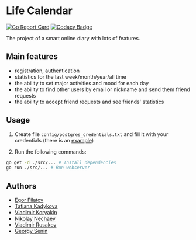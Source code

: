# Life Calendar

[![Go Report Card](https://goreportcard.com/badge/github.com/LifeCalendarTeam/life_calendar)](https://goreportcard.com/report/github.com/LifeCalendarTeam/life_calendar)
[![Codacy Badge](https://api.codacy.com/project/badge/Grade/4b5981b5ed2a43e1a07ea2d9282ae8af)](https://app.codacy.com/gh/LifeCalendarTeam/life_calendar?utm_source=github.com&utm_medium=referral&utm_content=LifeCalendarTeam/life_calendar&utm_campaign=Badge_Grade)

The project of a smart online diary with lots of features.

## Main features
-   registration, authentication
-   statistics for the last week/month/year/all time
-   the ability to set major activities and mood for each day
-   the ability to find other users by email or nickname and send them friend requests
-   the ability to accept friend requests and see friends' statistics

## Usage
1.  Create file `config/postgres_credentials.txt` and fill it with your credentials
(there is an [example](config/postgres_credentials_example.txt))

2.  Run the following commands:
```bash
go get -d ./src/... # Install dependencies
go run ./src/... # Run webserver
```

## Authors
-   [Egor Filatov](https://github.com/FixedOctocat)
-   [Tatiana Kadykova](https://github.com/tanya-kta)
-   [Vladimir Koryakin](https://github.com/VladimirKoryakin)
-   [Nikolay Nechaev](https://github.com/kolayne)
-   [Vladimir Rusakov](https://github.com/DarkSquirrelComes)
-   [Georgy Senin](https://github.com/zhora15)
